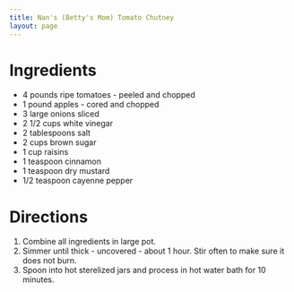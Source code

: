 ```yaml
---
title: Nan's (Betty's Mom) Tomato Chutney
layout: page
---
```


# Ingredients

* 4 pounds ripe tomatoes - peeled and chopped
* 1 pound apples - cored and chopped
* 3 large onions sliced
* 2 1/2 cups white vinegar
* 2 tablespoons salt
* 2 cups brown sugar
* 1 cup raisins
* 1 teaspoon cinnamon
* 1 teaspoon dry mustard
* 1/2 teaspoon cayenne pepper

# Directions

1. Combine all ingredients in large pot.
1. Simmer until thick - uncovered - about 1 hour. Stir often to make sure it does not burn.
1. Spoon into hot sterelized jars and process in hot water bath for 10 minutes.
